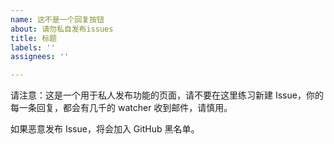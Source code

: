 ```yaml
---
name: 这不是一个回复按钮
about: 请勿私自发布issues
title: 标题
labels: ''
assignees: ''

---
```


请注意：这是一个用于私人发布功能的页面，请不要在这里练习新建 Issue，你的每一条回复，都会有几千的 watcher 收到邮件，请慎用。

如果恶意发布 Issue，将会加入 GitHub 黑名单。
